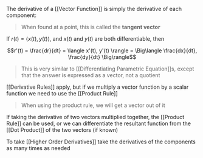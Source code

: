 The derivative of a [[Vector Function]] is simply the derivative of each component:

> When found at a point, this is called the **tangent vector**

If $r(t) = \langle x(t), y(t) \rangle$, and $x(t)$ and $y(t)$ are both differentiable, then

$$r'(t) = \frac{dr}{dt} = \langle x'(t), y'(t) \rangle = \Big\langle \frac{dx}{dt}, \frac{dy}{dt} \Big\rangle$$
> This is very similar to [[Differentiating Parametric Equation]]s, except that the answer is expressed as a vector, not a quotient

[[Derivative Rules]] apply, but if we multiply a vector function by a scalar function we need to use the [[Product Rule]]

> When using the product rule, we will get a vector out of it

If taking the derivative of two vectors multiplied together, the [[Product Rule]] can be used, or we can differentiate the resultant function from the [[Dot Product]] of the two vectors (if known)

To take [[Higher Order Derivatives]] take the derivatives of the components as many times as needed

